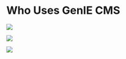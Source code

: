 Who Uses GenIE CMS
=============

[![](https://raw.githubusercontent.com/irusri/GenIECMS/master/docs/images/popgenie.png)](https://raw.githubusercontent.com/irusri/GenIECMS/master/docs/images/popgenie.png)

[![](https://raw.githubusercontent.com/irusri/GenIECMS/master/docs/images/congenie.png)](https://raw.githubusercontent.com/irusri/GenIECMS/master/docs/images/congenie.png)

[![](https://raw.githubusercontent.com/irusri/GenIECMS/master/docs/images/atgenie.png)](https://raw.githubusercontent.com/irusri/GenIECMS/master/docs/images/congenie.png)
